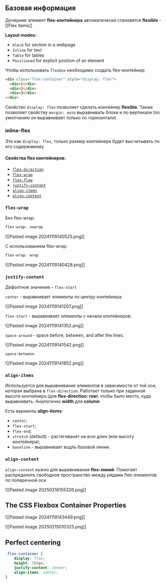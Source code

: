 
## Базовая информация

Дочерние элемент **flex-контейнера** автоматически становятся **flexible** - [[Flex items]]

**Layout modes:**
- `block` for section in a webpage
- `Inline` for text
- `Table` for tables
- `Positioned` for explicit position of an element


Чтобы использовать `flexbox` необходимо создать flex-контейнер:

```html
<div class="flex-container" style="display: flex">  
  <div>1</div>  
  <div>2</div>  
  <div>3</div>  
</div>
```

Свойство `display: flex` позволяет сделать контейнер **flexible**. Также позволяет свойству `margin: auto` выравнивать блоки и по вертикали (по умолчанию он выравнивает только по горизонтали)

### inline-flex
Это как `display: flex`, только размер контейнера будет высчитывать по его содержимому

#### Свойства flex контейнеров:
- [`flex-direction`](https://www.w3schools.com/css/css3_flexbox_container.asp#flex-direction)
- [`flex-wrap`](https://www.w3schools.com/css/css3_flexbox_container.asp#flex-wrap)
- [`flex-flow`](https://www.w3schools.com/css/css3_flexbox_container.asp#flex-flow)
- [`justify-content`](https://www.w3schools.com/css/css3_flexbox_container.asp#justify-content)
- [`align-items`](https://www.w3schools.com/css/css3_flexbox_container.asp#align-items)
- [`align-content`](https://www.w3schools.com/css/css3_flexbox_container.asp#align-content)


### `flex-wrap`

Без flex-wrap:

```css
flex-wrap: nowrap
```

![[Pasted image 20241119140525.png]]

С использованием flex-wrap:

```css
flex-wrap: wrap
```

![[Pasted image 20241119140428.png]]

### `justify-content`

Дефолтное значение - `flex-start`

`center` - выравнивает элементы по центру контейнера:

![[Pasted image 20241119141207.png]]

`flex-start` - выравнивает элементы с начала контейнеров:

![[Pasted image 20241119141352.png]]

`space-around` - space before, between, and after the lines:

![[Pasted image 20241119141542.png]]

`space-between`

![[Pasted image 20241119141852.png]]

### `align-items`

Используется для выравнивания элементов в зависимости от той оси, которая выбрана в `flex-direction`. Работает только при заданной высоте контейнера (для **flex-direction: row**) чтобы было место, куда выравнивать. Аналогично **width** для **column**


Есть варианты **align-items**:
- `center`;
- `flex-start`;
- `flex-end`;
- `stretch` (default) - растягиванет на всю длин (или высоту контейнера);
- `baseline` - выравнивает водль базовой линии.

### `align-content`

`align-content` нужно для выравнивания **flex-линий**. Помогает распределить свободное пространство между рядами flex-элементов по поперечной оси

![[Pasted image 20250216155326.png]]





## The CSS Flexbox Container Properties

![[Pasted image 20241119143449.png]]

![[Pasted image 20250215010325.png]]
## Perfect centering

```css
.flex-container {  
	display: flex;  
	height: 300px;  
	justify-content: center;  
	align-items: center;
}
```